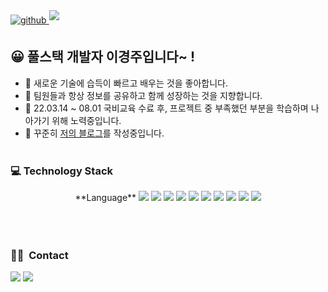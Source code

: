 <a href="https://github.com/j2h5" target="_blank">
  <img src=https://img.shields.io/badge/github-%2324292e.svg?&style=for-the-badge&logo=github&logoColor=white alt=github style="margin-bottom: 5px;" />
</a>
<a href="https://j2h5.tistory.com/" target="_blank">
  <img src=https://img.shields.io/badge/blog-%2324292e.svg?&style=for-the-badge&logo=blog&logoColor=white style="margin-bottom: 5px;" />
</a>

## 😀 풀스택 개발자 이경주입니다~ ! 

- 🔭 새로운 기술에 습득이 빠르고 배우는 것을 좋아합니다.
- 👯 팀원들과 항상 정보를 공유하고 함께 성장하는 것을 지향합니다.
- 🌱 22.03.14 ~ 08.01 국비교육 수료 후, 프로젝트 중 부족했던 부분을 학습하며 나아가기 위해 노력중입니다.
- 📝 꾸준히 [저의 블로그](https://j2h5.tistory.com/)를 작성중입니다.
<br/><br/>

### 💻 Technology Stack <br>

<div align="center">
**Language**

<img src="https://img.shields.io/badge/Python-3776AB?style=flat-square&logo=python&logoColor=white"/>
<img src="https://img.shields.io/badge/Node.js-339933?style=flat-square&logo=node.js&logoColor=white"/>
<img src="https://img.shields.io/badge/Java-007396?style=flat-square&logo=java&logoColor=white"/>
<img src="https://img.shields.io/badge/Kotlin-7F52FF?style=flat-square&logo=kotlin&logoColor=white"/>
<img src="https://img.shields.io/badge/C-A8B9CC?style=flat-square&logo=c&logoColor=white"/>
<img src="https://img.shields.io/badge/C++-00599C?style=flat-square&logo=c%2B%2B&logoColor=white"/>
<img src="https://img.shields.io/badge/MySQL-4479A1?style=flat-square&logo=mysql&logoColor=white"/>
<img src="https://img.shields.io/badge/HTML-E34F26?style=flat-square&logo=html5&logoColor=white"/>
<img src="https://img.shields.io/badge/CSS-1572B6?style=flat-square&logo=css3&logoColor=white"/>
<img src="https://img.shields.io/badge/JavaScript-F7DF1E?style=flat-square&logo=javascript&logoColor=white"/>
<br/><br/><br/>
</div>
<!-- 
### 💻 &nbsp;GitHub Analytics
<table><tr><td valign="top" width="50%">

<img src="https://github-readme-stats.vercel.app/api?username=j2h5&show_icons=true&count_private=true&hide_border=true" align="left" style="width: 100%" />

</td><td valign="top" width="50%">

<img src="https://github-readme-stats.vercel.app/api/top-langs/?username=j2h5&hide_border=true&layout=compact" align="left" style="width: 100%" />
</td></tr></table> 
 --!>
<br/> 

### 🤝🏻 &nbsp;Contact
<a href="mailto:oe5959@naver.com"><img src="https://img.shields.io/badge/-oe5959@naver.com-D14836?style=flat&logo=Gmail&logoColor=white"/></a>
<a href="https://instagram.com/jj2_h5"><img src="https://img.shields.io/badge/-@jj2h_5-E4405F?style=flat&logo=Instagram&logoColor=white"/></a>
